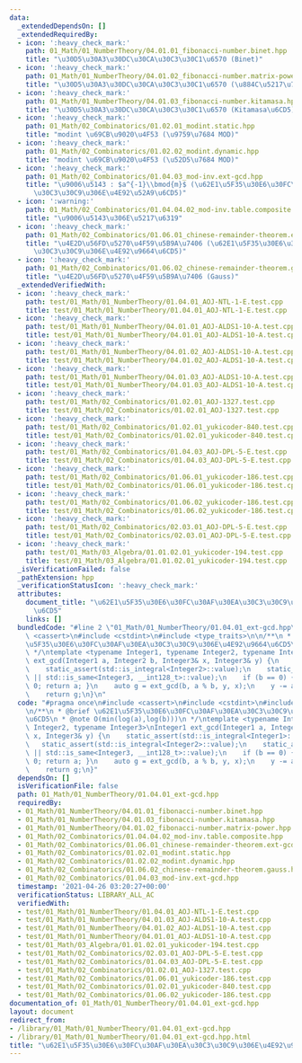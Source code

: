 ```yaml
---
data:
  _extendedDependsOn: []
  _extendedRequiredBy:
  - icon: ':heavy_check_mark:'
    path: 01_Math/01_NumberTheory/04.01.01_fibonacci-number.binet.hpp
    title: "\u30D5\u30A3\u30DC\u30CA\u30C3\u30C1\u6570 (Binet)"
  - icon: ':heavy_check_mark:'
    path: 01_Math/01_NumberTheory/04.01.02_fibonacci-number.matrix-power.hpp
    title: "\u30D5\u30A3\u30DC\u30CA\u30C3\u30C1\u6570 (\u884C\u5217\u7D2F\u4E57)"
  - icon: ':heavy_check_mark:'
    path: 01_Math/01_NumberTheory/04.01.03_fibonacci-number.kitamasa.hpp
    title: "\u30D5\u30A3\u30DC\u30CA\u30C3\u30C1\u6570 (Kitamasa\u6CD5)"
  - icon: ':heavy_check_mark:'
    path: 01_Math/02_Combinatorics/01.02.01_modint.static.hpp
    title: "modint \u69CB\u9020\u4F53 (\u9759\u7684 MOD)"
  - icon: ':heavy_check_mark:'
    path: 01_Math/02_Combinatorics/01.02.02_modint.dynamic.hpp
    title: "modint \u69CB\u9020\u4F53 (\u52D5\u7684 MOD)"
  - icon: ':heavy_check_mark:'
    path: 01_Math/02_Combinatorics/01.04.03_mod-inv.ext-gcd.hpp
    title: "\u9006\u5143 : $a^{-1}\\bmod{m}$ (\u62E1\u5F35\u30E6\u30FC\u30AF\u30EA\
      \u30C3\u30C9\u306E\u4E92\u52A9\u6CD5)"
  - icon: ':warning:'
    path: 01_Math/02_Combinatorics/01.04.04.02_mod-inv.table.composite.hpp
    title: "\u9006\u5143\u306E\u5217\u6319"
  - icon: ':heavy_check_mark:'
    path: 01_Math/02_Combinatorics/01.06.01_chinese-remainder-theorem.ext-gcd.hpp
    title: "\u4E2D\u56FD\u5270\u4F59\u5B9A\u7406 (\u62E1\u5F35\u30E6\u30FC\u30AF\u30EA\
      \u30C3\u30C9\u306E\u4E92\u9664\u6CD5)"
  - icon: ':heavy_check_mark:'
    path: 01_Math/02_Combinatorics/01.06.02_chinese-remainder-theorem.gauss.hpp
    title: "\u4E2D\u56FD\u5270\u4F59\u5B9A\u7406 (Gauss)"
  _extendedVerifiedWith:
  - icon: ':heavy_check_mark:'
    path: test/01_Math/01_NumberTheory/01.04.01_AOJ-NTL-1-E.test.cpp
    title: test/01_Math/01_NumberTheory/01.04.01_AOJ-NTL-1-E.test.cpp
  - icon: ':heavy_check_mark:'
    path: test/01_Math/01_NumberTheory/04.01.01_AOJ-ALDS1-10-A.test.cpp
    title: test/01_Math/01_NumberTheory/04.01.01_AOJ-ALDS1-10-A.test.cpp
  - icon: ':heavy_check_mark:'
    path: test/01_Math/01_NumberTheory/04.01.02_AOJ-ALDS1-10-A.test.cpp
    title: test/01_Math/01_NumberTheory/04.01.02_AOJ-ALDS1-10-A.test.cpp
  - icon: ':heavy_check_mark:'
    path: test/01_Math/01_NumberTheory/04.01.03_AOJ-ALDS1-10-A.test.cpp
    title: test/01_Math/01_NumberTheory/04.01.03_AOJ-ALDS1-10-A.test.cpp
  - icon: ':heavy_check_mark:'
    path: test/01_Math/02_Combinatorics/01.02.01_AOJ-1327.test.cpp
    title: test/01_Math/02_Combinatorics/01.02.01_AOJ-1327.test.cpp
  - icon: ':heavy_check_mark:'
    path: test/01_Math/02_Combinatorics/01.02.01_yukicoder-840.test.cpp
    title: test/01_Math/02_Combinatorics/01.02.01_yukicoder-840.test.cpp
  - icon: ':heavy_check_mark:'
    path: test/01_Math/02_Combinatorics/01.04.03_AOJ-DPL-5-E.test.cpp
    title: test/01_Math/02_Combinatorics/01.04.03_AOJ-DPL-5-E.test.cpp
  - icon: ':heavy_check_mark:'
    path: test/01_Math/02_Combinatorics/01.06.01_yukicoder-186.test.cpp
    title: test/01_Math/02_Combinatorics/01.06.01_yukicoder-186.test.cpp
  - icon: ':heavy_check_mark:'
    path: test/01_Math/02_Combinatorics/01.06.02_yukicoder-186.test.cpp
    title: test/01_Math/02_Combinatorics/01.06.02_yukicoder-186.test.cpp
  - icon: ':heavy_check_mark:'
    path: test/01_Math/02_Combinatorics/02.03.01_AOJ-DPL-5-E.test.cpp
    title: test/01_Math/02_Combinatorics/02.03.01_AOJ-DPL-5-E.test.cpp
  - icon: ':heavy_check_mark:'
    path: test/01_Math/03_Algebra/01.01.02.01_yukicoder-194.test.cpp
    title: test/01_Math/03_Algebra/01.01.02.01_yukicoder-194.test.cpp
  _isVerificationFailed: false
  _pathExtension: hpp
  _verificationStatusIcon: ':heavy_check_mark:'
  attributes:
    document_title: "\u62E1\u5F35\u30E6\u30FC\u30AF\u30EA\u30C3\u30C9\u306E\u4E92\u9664\
      \u6CD5"
    links: []
  bundledCode: "#line 2 \"01_Math/01_NumberTheory/01.04.01_ext-gcd.hpp\"\n#include\
    \ <cassert>\n#include <cstdint>\n#include <type_traits>\n\n/**\n * @brief \u62E1\
    \u5F35\u30E6\u30FC\u30AF\u30EA\u30C3\u30C9\u306E\u4E92\u9664\u6CD5\n * @note O(min(log(a),log(b)))\n\
    \ */\ntemplate <typename Integer1, typename Integer2, typename Integer3>\nInteger1\
    \ ext_gcd(Integer1 a, Integer2 b, Integer3& x, Integer3& y) {\n    static_assert(std::is_integral<Integer1>::value);\n\
    \    static_assert(std::is_integral<Integer2>::value);\n    static_assert(std::is_integral<Integer3>::value\
    \ || std::is_same<Integer3, __int128_t>::value);\n    if (b == 0) { x = 1; y =\
    \ 0; return a; }\n    auto g = ext_gcd(b, a % b, y, x);\n    y -= a / b * x;\n\
    \    return g;\n}\n"
  code: "#pragma once\n#include <cassert>\n#include <cstdint>\n#include <type_traits>\n\
    \n/**\n * @brief \u62E1\u5F35\u30E6\u30FC\u30AF\u30EA\u30C3\u30C9\u306E\u4E92\u9664\
    \u6CD5\n * @note O(min(log(a),log(b)))\n */\ntemplate <typename Integer1, typename\
    \ Integer2, typename Integer3>\nInteger1 ext_gcd(Integer1 a, Integer2 b, Integer3&\
    \ x, Integer3& y) {\n    static_assert(std::is_integral<Integer1>::value);\n \
    \   static_assert(std::is_integral<Integer2>::value);\n    static_assert(std::is_integral<Integer3>::value\
    \ || std::is_same<Integer3, __int128_t>::value);\n    if (b == 0) { x = 1; y =\
    \ 0; return a; }\n    auto g = ext_gcd(b, a % b, y, x);\n    y -= a / b * x;\n\
    \    return g;\n}"
  dependsOn: []
  isVerificationFile: false
  path: 01_Math/01_NumberTheory/01.04.01_ext-gcd.hpp
  requiredBy:
  - 01_Math/01_NumberTheory/04.01.01_fibonacci-number.binet.hpp
  - 01_Math/01_NumberTheory/04.01.03_fibonacci-number.kitamasa.hpp
  - 01_Math/01_NumberTheory/04.01.02_fibonacci-number.matrix-power.hpp
  - 01_Math/02_Combinatorics/01.04.04.02_mod-inv.table.composite.hpp
  - 01_Math/02_Combinatorics/01.06.01_chinese-remainder-theorem.ext-gcd.hpp
  - 01_Math/02_Combinatorics/01.02.01_modint.static.hpp
  - 01_Math/02_Combinatorics/01.02.02_modint.dynamic.hpp
  - 01_Math/02_Combinatorics/01.06.02_chinese-remainder-theorem.gauss.hpp
  - 01_Math/02_Combinatorics/01.04.03_mod-inv.ext-gcd.hpp
  timestamp: '2021-04-26 03:20:27+00:00'
  verificationStatus: LIBRARY_ALL_AC
  verifiedWith:
  - test/01_Math/01_NumberTheory/01.04.01_AOJ-NTL-1-E.test.cpp
  - test/01_Math/01_NumberTheory/04.01.03_AOJ-ALDS1-10-A.test.cpp
  - test/01_Math/01_NumberTheory/04.01.02_AOJ-ALDS1-10-A.test.cpp
  - test/01_Math/01_NumberTheory/04.01.01_AOJ-ALDS1-10-A.test.cpp
  - test/01_Math/03_Algebra/01.01.02.01_yukicoder-194.test.cpp
  - test/01_Math/02_Combinatorics/02.03.01_AOJ-DPL-5-E.test.cpp
  - test/01_Math/02_Combinatorics/01.04.03_AOJ-DPL-5-E.test.cpp
  - test/01_Math/02_Combinatorics/01.02.01_AOJ-1327.test.cpp
  - test/01_Math/02_Combinatorics/01.06.01_yukicoder-186.test.cpp
  - test/01_Math/02_Combinatorics/01.02.01_yukicoder-840.test.cpp
  - test/01_Math/02_Combinatorics/01.06.02_yukicoder-186.test.cpp
documentation_of: 01_Math/01_NumberTheory/01.04.01_ext-gcd.hpp
layout: document
redirect_from:
- /library/01_Math/01_NumberTheory/01.04.01_ext-gcd.hpp
- /library/01_Math/01_NumberTheory/01.04.01_ext-gcd.hpp.html
title: "\u62E1\u5F35\u30E6\u30FC\u30AF\u30EA\u30C3\u30C9\u306E\u4E92\u9664\u6CD5"
---
```

